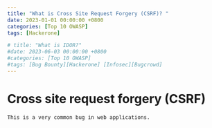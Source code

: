 ```yaml
---
title: "What is Cross Site Request Forgery (CSRF)? "
date: 2023-01-01 00:00:00 +0800
categories: [Top 10 OWASP]
tags: [Hackerone]

# title: "What is IDOR?"
#date: 2023-06-03 00:00:00 +0800
#categories: [Top 10 OWASP]
#tags: [Bug Bounty][Hackerone] [Infosec][Bugcrowd]
---
```



# Cross site request forgery (CSRF)

    This is a very common bug in web applications.